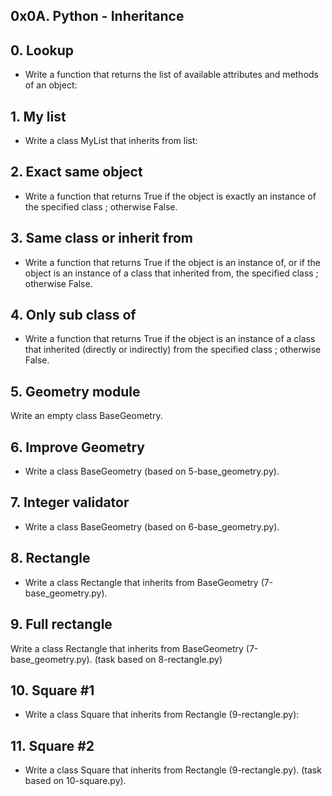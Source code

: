 ## 0x0A. Python - Inheritance

## 0. Lookup
* Write a function that returns the list of available attributes and methods of an object:

## 1. My list
* Write a class MyList that inherits from list:

## 2. Exact same object
* Write a function that returns True if the object is exactly an instance of the specified class ; otherwise False.

## 3. Same class or inherit from
* Write a function that returns True if the object is an instance of, or if the object is an instance of a class that inherited from, the specified class ; otherwise False.

## 4. Only sub class of
* Write a function that returns True if the object is an instance of a class that inherited (directly or indirectly) from the specified class ; otherwise False.

## 5. Geometry module
Write an empty class BaseGeometry.

## 6. Improve Geometry
* Write a class BaseGeometry (based on 5-base_geometry.py).

## 7. Integer validator
* Write a class BaseGeometry (based on 6-base_geometry.py).

## 8. Rectangle
* Write a class Rectangle that inherits from BaseGeometry (7-base_geometry.py).

## 9. Full rectangle
Write a class Rectangle that inherits from BaseGeometry (7-base_geometry.py). (task based on 8-rectangle.py)

## 10. Square #1
* Write a class Square that inherits from Rectangle (9-rectangle.py):

## 11. Square #2
* Write a class Square that inherits from Rectangle (9-rectangle.py). (task based on 10-square.py).


